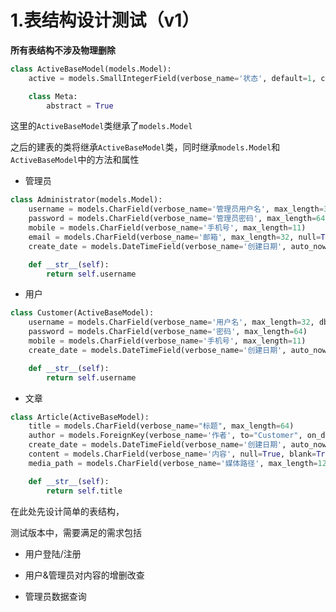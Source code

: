 # 1.表结构设计测试（v1）



**所有表结构不涉及物理删除**

```python
class ActiveBaseModel(models.Model):
    active = models.SmallIntegerField(verbose_name='状态', default=1, choices=((1, '激活'), (0, '删除'),))

    class Meta:
        abstract = True
```



这里的`ActiveBaseModel`类继承了`models.Model`

之后的建表的类将继承`ActiveBaseModel`类，同时继承`models.Model`和`ActiveBaseModel`中的方法和属性

- 管理员

```python
class Administrator(models.Model):
    username = models.CharField(verbose_name='管理员用户名', max_length=32, db_index=True)
    password = models.CharField(verbose_name='管理员密码', max_length=64)
    mobile = models.CharField(verbose_name='手机号', max_length=11)
    email = models.CharField(verbose_name='邮箱', max_length=32, null=True, blank=True)
    create_date = models.DateTimeField(verbose_name='创建日期', auto_now_add=True)

    def __str__(self):
        return self.username
```



- 用户

```python
class Customer(ActiveBaseModel):
    username = models.CharField(verbose_name='用户名', max_length=32, db_index=True)
    password = models.CharField(verbose_name='密码', max_length=64)
    mobile = models.CharField(verbose_name='手机号', max_length=11)
    create_date = models.DateTimeField(verbose_name='创建日期', auto_now_add=True)

    def __str__(self):
        return self.username
```



- 文章

```python
class Article(ActiveBaseModel):
    title = models.CharField(verbose_name="标题", max_length=64)
    author = models.ForeignKey(verbose_name='作者', to="Customer", on_delete=models.CASCADE)
    create_date = models.DateTimeField(verbose_name='创建日期', auto_now_add=True)
    content = models.CharField(verbose_name='内容', null=True, blank=True, max_length=256)
    media_path = models.CharField(verbose_name='媒体路径', max_length=128)

    def __str__(self):
        return self.title
```





在此处先设计简单的表结构，

测试版本中，需要满足的需求包括

- 用户登陆/注册

- 用户&管理员对内容的增删改查

- 管理员数据查询

    

